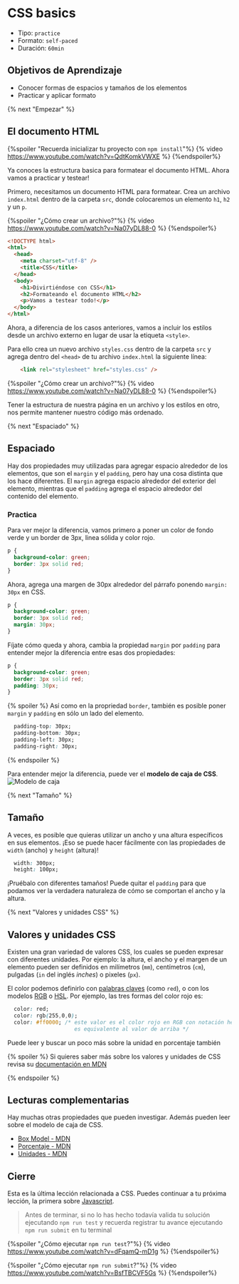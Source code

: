 # CSS basics

- Tipo: `practice`
- Formato: `self-paced`
- Duración: `60min`

## Objetivos de Aprendizaje

- Conocer formas de espacios y tamaños de los elementos
- Practicar y aplicar formato

{% next "Empezar" %}

## El documento HTML

{%spoiler "Recuerda inicializar tu proyecto con `npm install`"%}
{% video https://www.youtube.com/watch?v=QdtKomkVWXE %}
{%endspoiler%}

Ya conoces la estructura basica para formatear el documento HTML.
Ahora vamos a practicar y testear!

Primero, necesitamos un documento HTML para formatear.
Crea un archivo `index.html` dentro de la carpeta `src`,
donde colocaremos un elemento `h1`, `h2` y un `p`.

{%spoiler "¿Cómo crear un archivo?"%}
{% video https://www.youtube.com/watch?v=Na07yDL88-0 %}
{%endspoiler%}

```html
<!DOCTYPE html>
<html>
  <head>
    <meta charset="utf-8" />
    <title>CSS</title>
  </head>
  <body>
    <h1>Divirtiéndose con CSS</h1>
    <h2>Formateando el documento HTML</h2>
    <p>Vamos a testear todo!</p>
  </body>
</html>
```

Ahora, a diferencia de los casos anteriores, vamos a incluir los estilos desde
un archivo externo en lugar de usar la etiqueta `<style>`.

Para ello crea un nuevo archivo `styles.css` dentro de la carpeta `src` y agrega
dentro del `<head>` de tu archivo `index.html` la siguiente línea:

```html
    <link rel="stylesheet" href="styles.css" />
```

{%spoiler "¿Cómo crear un archivo?"%}
{% video https://www.youtube.com/watch?v=Na07yDL88-0 %}
{%endspoiler%}

Tener la estructura de nuestra página en un archivo y los estilos en otro, nos
permite mantener nuestro código más ordenado.

{% next "Espaciado" %}

## Espaciado

Hay dos propiedades muy utilizadas para agregar espacio alrededor de los elementos,
que son el `margin` y el `padding`, pero hay una cosa distinta que los hace diferentes.
El `margin` agrega espacio alrededor del exterior del elemento,
mientras que el `padding` agrega el espacio alrededor del contenido del elemento.

### Practica

Para ver mejor la diferencia, vamos primero a poner un color de fondo verde y
un border de 3px, linea sólida y color rojo.

```css
p {
  background-color: green;
  border: 3px solid red;
}
```

Ahora, agrega una margen de 30px alrededor del párrafo ponendo `margin: 30px`
en CSS.

```css
p {
  background-color: green;
  border: 3px solid red;
  margin: 30px;
}
```

Fíjate cómo queda y ahora, cambia la propiedad `margin` por `padding`
para entender mejor la diferencia entre esas dos propiedades:

```css
p {
  background-color: green;
  border: 3px solid red;
  padding: 30px;
}
```

{% spoiler %}
Así como en la propriedad `border`, también es posible poner `margin` y `padding`
en sólo un lado del elemento.

```css
  padding-top: 30px;
  padding-bottom: 30px;
  padding-left: 30px;
  padding-right: 30px;
```

{% endspoiler %}

Para entender mejor la diferencia, puede ver el **modelo de caja de CSS**.
![Modelo de caja](https://upload.wikimedia.org/wikipedia/commons/e/ed/Box-model.svg)

{% next "Tamaño" %}

## Tamaño

A veces, es posible que quieras utilizar un ancho y una altura específicos en
sus elementos. ¡Eso se puede hacer fácilmente con las propiedades de `width`
(ancho) y `height` (altura)!

```css
  width: 300px;
  height: 100px;
```

¡Pruébalo con diferentes tamaños! Puede quitar el `padding` para que podamos ver
la verdadera naturaleza de cómo se comportan el ancho y la altura.

{% next "Valores y unidades CSS" %}

## Valores y unidades CSS

Existen una gran variedad de valores CSS, los cuales se pueden expresar con
diferentes unidades. Por ejemplo: la altura, el ancho y el margen de un elemento
pueden ser definidos en milímetros (`mm`), centímetros (`cm`), pulgadas
(`in` del inglés _inches_) o pixeles (`px`).

El color podemos definirlo con
[palabras claves](https://developer.mozilla.org/en-US/docs/Web/CSS/color_value#color_keywords)
(como `red`), o con los modelos
[RGB](https://es.wikipedia.org/wiki/RGB) o
[HSL](https://es.wikipedia.org/wiki/Modelo_de_color_HSL).
Por ejemplo, las tres formas del color rojo es:

```css
  color: red;
  color: rgb(255,0,0);
  color: #ff0000; /* este valor es el color rojo en RGB con notación hexadecimal,
                     es equivalente al valor de arriba */
```

Puede leer y buscar un poco más sobre la unidad en porcentaje también

{% spoiler %}
Si quieres saber más sobre los valores y unidades de CSS revisa su
[documentación en MDN](https://developer.mozilla.org/es/docs/Learn/CSS/Building_blocks/Values_and_units)

{% endspoiler %}

## Lecturas complementarias

Hay muchas otras propiedades que pueden investigar.
Además pueden leer sobre el modelo de caja de CSS.

- [Box Model - MDN](https://developer.mozilla.org/es/docs/Web/CSS/CSS_Box_Model/Introduction_to_the_CSS_box_model)
- [Porcentaje - MDN](https://developer.mozilla.org/en-US/docs/Web/CSS/percentage)
- [Unidades - MDN](https://developer.mozilla.org/es/docs/Learn/CSS/Building_blocks/Values_and_units#longitudes)

## Cierre

Esta es la última lección relacionada a CSS.
Puedes continuar a tu próxima lección, la primera sobre
[Javascript](https://lab.cs50.io/Laboratoria/admission-curriculum/rediseno-prework-fe/admission/03-prework/06-js-basics/sandbox/01-comments/).

> Antes de terminar, si no lo has hecho todavía valida tu solución ejecutando
> `npm run test` y recuerda registrar tu avance ejecutando `npm run submit` en
> tu terminal

{%spoiler "¿Cómo ejecutar `npm run test`?"%}
{% video https://www.youtube.com/watch?v=dFqamQ-mD1g %}
{%endspoiler%}

{%spoiler "¿Cómo ejecutar `npm run submit`?"%}
{% video https://www.youtube.com/watch?v=BsfTBCVF5Gs %}
{%endspoiler%}
